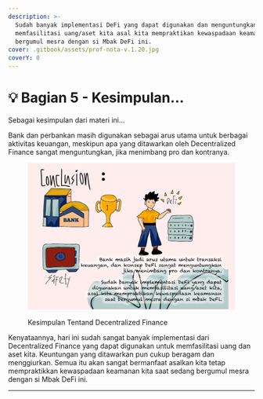 ```yaml
---
description: >-
  Sudah banyak implementasi DeFi yang dapat digunakan dan menguntungkan untuk
  memfasilitasi uang/aset kita asal kita mempraktikan kewaspadaan keamanan saat
  bergumul mesra dengan si Mbak DeFi ini.
cover: .gitbook/assets/prof-nota-v.1.20.jpg
coverY: 0
---
```


# 💡 Bagian 5 - Kesimpulan...

Sebagai kesimpulan dari materi ini...

Bank dan perbankan masih digunakan sebagai arus utama untuk berbagai aktivitas keuangan, meskipun apa yang ditawarkan oleh Decentralized Finance sangat menguntungkan, jika menimbang pro dan kontranya.

<figure><img src=".gitbook/assets/pdf-11.jpg" alt=""><figcaption><p>Kesimpulan Tentand Decentralized Finance</p></figcaption></figure>

Kenyataannya, hari ini sudah sangat banyak implementasi dari Decentralized Finance yang dapat digunakan untuk memfasilitasi uang dan aset kita. Keuntungan yang ditawarkan pun cukup beragam dan menggiurkan. Semua itu akan sangat bermanfaat asalkan kita tetap mempraktikkan kewaspadaan keamanan kita saat sedang bergumul mesra dengan si Mbak DeFi ini.

***
